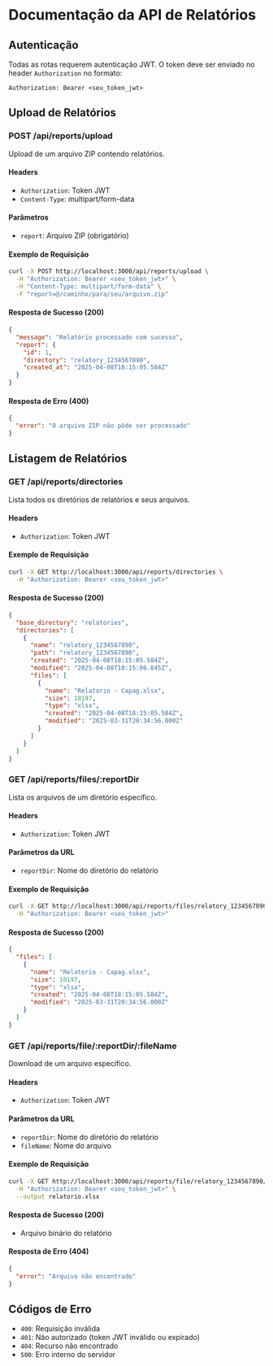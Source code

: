 # Documentação da API de Relatórios

## Autenticação

Todas as rotas requerem autenticação JWT. O token deve ser enviado no header `Authorization` no formato:
```
Authorization: Bearer <seu_token_jwt>
```

## Upload de Relatórios

### POST /api/reports/upload

Upload de um arquivo ZIP contendo relatórios.

#### Headers
- `Authorization`: Token JWT
- `Content-Type`: multipart/form-data

#### Parâmetros
- `report`: Arquivo ZIP (obrigatório)

#### Exemplo de Requisição
```bash
curl -X POST http://localhost:3000/api/reports/upload \
  -H "Authorization: Bearer <seu_token_jwt>" \
  -H "Content-Type: multipart/form-data" \
  -F "report=@/caminho/para/seu/arquivo.zip"
```

#### Resposta de Sucesso (200)
```json
{
  "message": "Relatório processado com sucesso",
  "report": {
    "id": 1,
    "directory": "relatory_1234567890",
    "created_at": "2025-04-08T18:15:05.584Z"
  }
}
```

#### Resposta de Erro (400)
```json
{
  "error": "O arquivo ZIP não pôde ser processado"
}
```

## Listagem de Relatórios

### GET /api/reports/directories

Lista todos os diretórios de relatórios e seus arquivos.

#### Headers
- `Authorization`: Token JWT

#### Exemplo de Requisição
```bash
curl -X GET http://localhost:3000/api/reports/directories \
  -H "Authorization: Bearer <seu_token_jwt>"
```

#### Resposta de Sucesso (200)
```json
{
  "base_directory": "relatories",
  "directories": [
    {
      "name": "relatory_1234567890",
      "path": "relatory_1234567890",
      "created": "2025-04-08T18:15:05.584Z",
      "modified": "2025-04-08T18:15:06.845Z",
      "files": [
        {
          "name": "Relatorio - Capag.xlsx",
          "size": 10197,
          "type": "xlsx",
          "created": "2025-04-08T18:15:05.584Z",
          "modified": "2025-03-31T20:34:56.000Z"
        }
      ]
    }
  ]
}
```

### GET /api/reports/files/:reportDir

Lista os arquivos de um diretório específico.

#### Headers
- `Authorization`: Token JWT

#### Parâmetros da URL
- `reportDir`: Nome do diretório do relatório

#### Exemplo de Requisição
```bash
curl -X GET http://localhost:3000/api/reports/files/relatory_1234567890 \
  -H "Authorization: Bearer <seu_token_jwt>"
```

#### Resposta de Sucesso (200)
```json
{
  "files": [
    {
      "name": "Relatorio - Capag.xlsx",
      "size": 10197,
      "type": "xlsx",
      "created": "2025-04-08T18:15:05.584Z",
      "modified": "2025-03-31T20:34:56.000Z"
    }
  ]
}
```

### GET /api/reports/file/:reportDir/:fileName

Download de um arquivo específico.

#### Headers
- `Authorization`: Token JWT

#### Parâmetros da URL
- `reportDir`: Nome do diretório do relatório
- `fileName`: Nome do arquivo

#### Exemplo de Requisição
```bash
curl -X GET http://localhost:3000/api/reports/file/relatory_1234567890/Relatorio%20-%20Capag.xlsx \
  -H "Authorization: Bearer <seu_token_jwt>" \
  --output relatorio.xlsx
```

#### Resposta de Sucesso (200)
- Arquivo binário do relatório

#### Resposta de Erro (404)
```json
{
  "error": "Arquivo não encontrado"
}
```

## Códigos de Erro

- `400`: Requisição inválida
- `401`: Não autorizado (token JWT inválido ou expirado)
- `404`: Recurso não encontrado
- `500`: Erro interno do servidor 